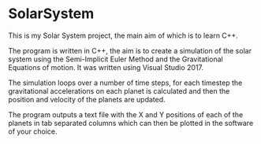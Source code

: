 # SolarSystem
This is my Solar System project, the main aim of which is to learn C++.


The program is written in C++, the aim is to create a simulation of the solar system using the Semi-Implicit Euler Method and the Gravitational Equations of motion. It was written using Visual Studio 2017.

The simulation loops over a number of time steps, for each timestep the gravitational accelerations on each planet is calculated and then the position and velocity of the planets are updated.

The program outputs a text file with the X and Y positions of each of the planets in tab separated columns which can then be plotted in the software of your choice.
